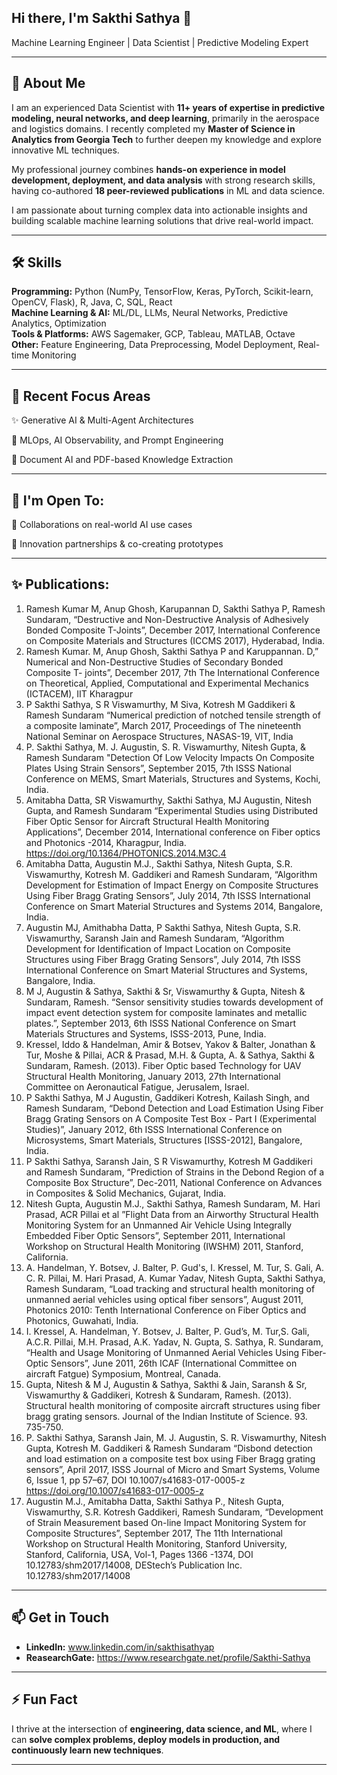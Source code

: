 
## Hi there, I'm Sakthi Sathya 👋  
Machine Learning Engineer | Data Scientist | Predictive Modeling Expert  

---

## 🌟 About Me
I am an experienced Data Scientist with **11+ years of expertise in predictive modeling, neural networks, and deep learning**, primarily in the aerospace and logistics domains. I recently completed my **Master of Science in Analytics from Georgia Tech** to further deepen my knowledge and explore innovative ML techniques.  

My professional journey combines **hands-on experience in model development, deployment, and data analysis** with strong research skills, having co-authored **18 peer-reviewed publications** in ML and data science.

I am passionate about turning complex data into actionable insights and building scalable machine learning solutions that drive real-world impact.


---

## 🛠️ Skills

**Programming:** Python (NumPy, TensorFlow, Keras, PyTorch, Scikit-learn, OpenCV, Flask), R, Java, C, SQL, React  
**Machine Learning & AI:** ML/DL, LLMs, Neural Networks, Predictive Analytics, Optimization  
**Tools & Platforms:** AWS Sagemaker, GCP, Tableau, MATLAB, Octave  
**Other:** Feature Engineering, Data Preprocessing, Model Deployment, Real-time Monitoring  

---
## 🔬 Recent Focus Areas

✨ Generative AI & Multi-Agent Architectures

🧩 MLOps, AI Observability, and Prompt Engineering

📄 Document AI and PDF-based Knowledge Extraction

---
## 🎤 I'm Open To:

🤝 Collaborations on real-world AI use cases

🧪 Innovation partnerships & co-creating prototypes

---
## ✨ Publications:
1. Ramesh Kumar M, Anup Ghosh, Karupannan D, Sakthi Sathya P, Ramesh Sundaram, “Destructive and Non-Destructive Analysis of Adhesively Bonded Composite T-Joints”, December 2017, International Conference on Composite Materials and Structures (ICCMS 2017), Hyderabad, India.
2. Ramesh Kumar. M, Anup Ghosh, Sakthi Sathya P and Karuppannan. D,” Numerical and Non-Destructive Studies of Secondary Bonded Composite T- joints”, December 2017, 7th The International Conference on Theoretical, Applied, Computational and Experimental Mechanics (ICTACEM), IIT Kharagpur
3. P Sakthi Sathya, S R Viswamurthy, M Siva, Kotresh M Gaddikeri & Ramesh Sundaram “Numerical prediction of notched tensile strength of a composite laminate”, March 2017, Proceedings of The nineteenth National Seminar on Aerospace Structures, NASAS-19, VIT, India
4. P. Sakthi Sathya, M. J. Augustin, S. R. Viswamurthy, Nitesh Gupta,  & Ramesh Sundaram "Detection Of Low Velocity Impacts On Composite Plates Using Strain Sensors”, September 2015, 7th ISSS National Conference on MEMS, Smart Materials, Structures and Systems, Kochi, India.
5.	Amitabha Datta, SR Viswamurthy, Sakthi Sathya, MJ Augustin, Nitesh Gupta, and Ramesh Sundaram “Experimental Studies using Distributed Fiber Optic Sensor for Aircraft Structural Health Monitoring Applications”, December 2014, International conference on Fiber optics and Photonics -2014, Kharagpur, India. https://doi.org/10.1364/PHOTONICS.2014.M3C.4 
6. Amitabha Datta, Augustin M.J., Sakthi Sathya, Nitesh Gupta, S.R. Viswamurthy, Kotresh M. Gaddikeri and Ramesh Sundaram, “Algorithm Development for Estimation of Impact Energy on Composite Structures Using Fiber Bragg Grating Sensors”, July 2014, 7th ISSS International Conference on Smart Material Structures and Systems 2014, Bangalore, India.
7. Augustin MJ, Amithabha Datta, P Sakthi Sathya, Nitesh Gupta, S.R. Viswamurthy, Saransh Jain and Ramesh Sundaram, “Algorithm Development for Identification of Impact Location on Composite Structures using Fiber Bragg Grating Sensors”, July 2014, 7th ISSS International Conference on Smart Material Structures and Systems, Bangalore, India.
8. M J, Augustin & Sathya, Sakthi & Sr, Viswamurthy & Gupta, Nitesh & Sundaram, Ramesh. “Sensor sensitivity studies towards development of impact event detection system for composite laminates and metallic plates.”, September 2013, 6th ISSS National Conference on Smart Materials Structures and Systems, ISSS-2013, Pune, India.
9. Kressel, Iddo & Handelman, Amir & Botsev, Yakov & Balter, Jonathan & Tur, Moshe & Pillai, ACR & Prasad, M.H. & Gupta, A. & Sathya, Sakthi & Sundaram, Ramesh. (2013). Fiber Optic based Technology for UAV Structural Health Monitoring, January 2013, 27th International Committee on Aeronautical Fatigue, Jerusalem, Israel.
10. P Sakthi Sathya, M J Augustin, Gaddikeri Kotresh, Kailash Singh, and Ramesh Sundaram, “Debond Detection and Load Estimation Using Fiber Bragg Grating Sensors on A Composite Test Box - Part I (Experimental Studies)”, January 2012, 6th ISSS International Conference on Microsystems, Smart Materials, Structures [ISSS-2012], Bangalore, India.
11. P Sakthi Sathya, Saransh Jain, S R Viswamurthy, Kotresh M Gaddikeri and Ramesh Sundaram, “Prediction of Strains in the Debond Region of a Composite Box Structure”, Dec-2011, National Conference on Advances in Composites & Solid Mechanics, Gujarat, India.
12. Nitesh Gupta, Augustin M.J., Sakthi Sathya, Ramesh Sundaram, M. Hari Prasad, ACR Pillai et al ”Flight Data from an Airworthy Structural Health Monitoring System for an Unmanned Air Vehicle Using Integrally Embedded Fiber Optic Sensors”, September 2011, International Workshop on Structural Health Monitoring (IWSHM) 2011, Stanford, California.
13. A. Handelman, Y. Botsev, J. Balter, P. Gud's, I. Kressel, M. Tur, S. Gali, A. C. R. Pillai, M. Hari Prasad, A. Kumar Yadav, Nitesh Gupta, Sakthi Sathya, Ramesh Sundaram, “Load tracking and structural health monitoring of unmanned aerial vehicles using optical fiber sensors”, August 2011, Photonics 2010: Tenth International Conference on Fiber Optics and Photonics, Guwahati, India.
14. I. Kressel, A. Handelman, Y. Botsev, J. Balter, P. Gud’s, M. Tur,S. Gali, A.C.R. Pillai, M.H. Prasad, A.K. Yadav, N. Gupta, S. Sathya, R. Sundaram, “Health and Usage Monitoring of Unmanned Aerial Vehicles Using Fiber-Optic Sensors”, June 2011, 26th ICAF (International Committee on aircraft Fatgue) Symposium, Montreal, Canada.
15. Gupta, Nitesh & M J, Augustin & Sathya, Sakthi & Jain, Saransh & Sr, Viswamurthy & Gaddikeri, Kotresh & Sundaram, Ramesh. (2013). Structural health monitoring of composite aircraft structures using fiber bragg grating sensors. Journal of the Indian Institute of Science. 93. 735-750.
16. P. Sakthi Sathya, Saransh Jain, M. J. Augustin, S. R. Viswamurthy, Nitesh Gupta, Kotresh M. Gaddikeri & Ramesh Sundaram “Disbond detection and load estimation on a composite test box using Fiber Bragg grating sensors”, April 2017, ISSS Journal of Micro and Smart Systems, Volume 6, Issue 1, pp 57–67, DOI 10.1007/s41683-017-0005-z https://doi.org/10.1007/s41683-017-0005-z
17. Augustin M.J., Amitabha Datta, Sakthi Sathya P., Nitesh Gupta, Viswamurthy, S.R. Kotresh Gaddikeri, Ramesh Sundaram, “Development of Strain Measurement based On-line Impact Monitoring System for Composite Structures”, September 2017, The 11th International Workshop on Structural Health Monitoring, Stanford University, Stanford, California, USA, Vol-1, Pages 1366 -1374, DOI 10.12783/shm2017/14008, DEStech’s  Publication Inc. 10.12783/shm2017/14008






---
## 📫 Get in Touch

- **LinkedIn:**   www.linkedin.com/in/sakthisathyap
- **ReasearchGate:**  https://www.researchgate.net/profile/Sakthi-Sathya


---

## ⚡ Fun Fact
I thrive at the intersection of **engineering, data science, and ML**, where I can **solve complex problems, deploy models in production, and continuously learn new techniques**.

---



<!--
**sakthips12/sakthips12** is a ✨ _special_ ✨ repository because its `README.md` (this file) appears on your GitHub profile.

Here are some ideas to get you started:

- 🔭 I’m currently working on ...
- 🌱 I’m currently learning ...
- 👯 I’m looking to collaborate on ...
- 🤔 I’m looking for help with ...
- 💬 Ask me about ...
- 📫 How to reach me: ...
- 😄 Pronouns: ...
- ⚡ Fun fact: ...
-->

